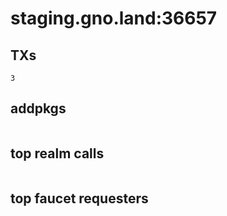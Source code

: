 # staging.gno.land:36657

## TXs
```
3
```

## addpkgs
```
```

## top realm calls
```
```

## top faucet requesters
```
```

